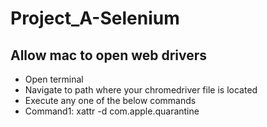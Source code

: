 # Project_A-Selenium

## Allow mac to open web drivers
- Open terminal
- Navigate to path where your chromedriver file is located
- Execute any one of the below commands
- Command1: xattr -d com.apple.quarantine <name-of-executable>
